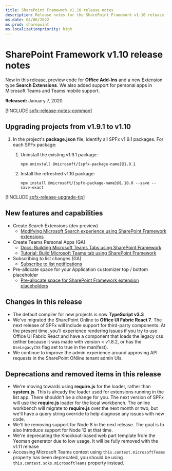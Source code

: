 ```yaml
---
title: SharePoint Framework v1.10 release notes
description: Release notes for the SharePoint Framework v1.10 release
ms.date: 04/06/2022
ms.prod: sharepoint
ms.localizationpriority: high
---
```

# SharePoint Framework v1.10 release notes

New in this release, preview code for **Office Add-Ins** and a new Extension type **Search Extensions**. We also added support for personal apps in Microsoft Teams and Teams mobile support.

**Released:** January 7, 2020

[!INCLUDE [spfx-release-notes-common](../../includes/snippets/spfx-release-notes-common.md)]

## Upgrading projects from v1.9.1 to v1.10

1. In the project's **package.json** file, identify all SPFx v1.9.1 packages. For each SPFx package:
    1. Uninstall the existing v1.9.1 package:

        ```console
        npm uninstall @microsoft/{spfx-package-name}@1.9.1
        ```

    1. Install the refreshed v1.10 package:

        ```console
        npm install @microsoft/{spfx-package-name}@1.10.0 --save --save-exact
        ```

[!INCLUDE [spfx-release-upgrade-tip](../../includes/snippets/spfx-release-upgrade-tip.md)]

## New features and capabilities

- Create Search Extensions (dev preview)
  - [Modifying Microsoft Search experience using SharePoint Framework extensions](building-search-extensions.md)
- Create Teams Personal Apps (GA)
  - [Docs: Building Microsoft Teams Tabs using SharePoint Framework](integrate-with-teams-introduction.md)
  - [Tutorial: Build Microsoft Teams tab using SharePoint Framework](web-parts/get-started/using-web-part-as-ms-teams-tab.md)
- Subscribing to list changes (GA)
  - [Subscribe to list notifications](subscribe-to-list-notifications.md)
- Pre-allocate space for your Application customizer top / bottom placeholder
  - [Pre-allocate space for SharePoint Framework extension placeholders](extensions/basics/preallocated-space-placeholders.md)

## Changes in this release

- The default compiler for new projects is now **TypeScript v3.3**
- We've migrated the SharePoint Online to **Office UI Fabric React 7**.  The next release of SPFx will include support for third-party components.  At the present time, you'll experience rendering issues if you try to use Office UI Fabric React and have a component that loads the legacy css (either because it was made with version < v1.8.2, or has the `UseLegacyCSS` flag set to true in the manifest).
- We continue to improve the admin experience around approving API requests in the SharePoint ONline tenant admin UIs.

## Deprecations and removed items in this release

- We're moving towards using **require.js** for the loader, rather than **system.js**. This is already the loader used for extensions running in the list app. There shouldn't be a change for you. The next version of SPFx will use the **require.js** loader for the local workbench. The online workbench will migrate to **require.js** over the next month or two, but we'll have a query string override to help diagnose any issues with new code.
- We'll be removing support for Node 8 in the next release. The goal is to also introduce support for Node 12 at that time.
- We're deprecating the Knockout-based web part template from the Yeoman generator due to low usage. It will be fully removed with the v1.11 release
- Accessing Microsoft Teams context using `this.context.microsoftTeams` property has been deprecated, you should be using `this.context.sdks.microsoftTeams` property instead.
